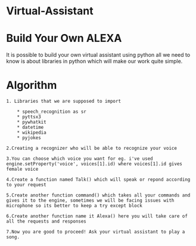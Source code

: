 # Virtual-Assistant
# Build Your Own ALEXA
It is possible to build your own virtual assistant using python all we need to know is about libraries in python which will make our work quite simple.
# Algorithm
	1. Libraries that we are supposed to import

		* speech_recognition as sr
		* pyttsx3
		* pywhatkit
		* datetime
		* wikipedia
		* pyjokes

	2.Creating a recognizer who will be able to recognize your voice

	3.You can choose which voice you want for eg. i've used engine.setProperty('voice', voices[1].id) where voices[1].id gives female voice

	4.Create a function named Talk() which will speak or repond according to your request

	5.Create another function command() which takes all your commands and gives it to the engine, sometimes we will be facing issues with microphone so its better to keep a try except block

	6.Create another function name it Alexa() here you will take care of all the requests and responses

	7.Now you are good to proceed! Ask your virtual assistant to play a song.
